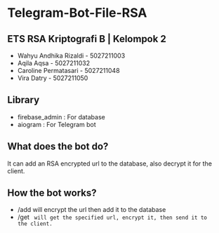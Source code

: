 # Telegram-Bot-File-RSA
## ETS RSA Kriptografi B | Kelompok 2
- Wahyu Andhika Rizaldi - 5027211003
- Aqila Aqsa - 5027211032
- Caroline Permatasari - 5027211048
- Vira Datry - 5027211050

## Library
- firebase_admin : For database
- aiogram : For Telegram bot

## What does the bot do?
It can add an RSA encrypted url to the database, also decrypt it for the client.

## How the bot works?
- /add <url> will encrypt the url then add it to the database
- /get <code> will get the specified url, encrypt it, then send it to the client.
